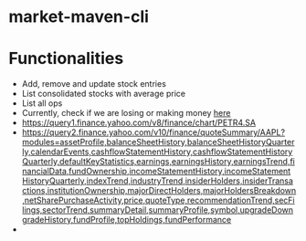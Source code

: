 # market-maven-cli

# Functionalities

- Add, remove and update stock entries
- List consolidated stocks with average price
- List all ops
- Currently, check if we are losing or making money [here](https://brapi.dev/)
- https://query1.finance.yahoo.com/v8/finance/chart/PETR4.SA
- https://query2.finance.yahoo.com/v10/finance/quoteSummary/AAPL?modules=assetProfile,balanceSheetHistory,balanceSheetHistoryQuarterly,calendarEvents,cashflowStatementHistory,cashflowStatementHistoryQuarterly,defaultKeyStatistics,earnings,earningsHistory,earningsTrend,financialData,fundOwnership,incomeStatementHistory,incomeStatementHistoryQuarterly,indexTrend,industryTrend,insiderHolders,insiderTransactions,institutionOwnership,majorDirectHolders,majorHoldersBreakdown,netSharePurchaseActivity,price,quoteType,recommendationTrend,secFilings,sectorTrend,summaryDetail,summaryProfile,symbol,upgradeDowngradeHistory,fundProfile,topHoldings,fundPerformance
- 